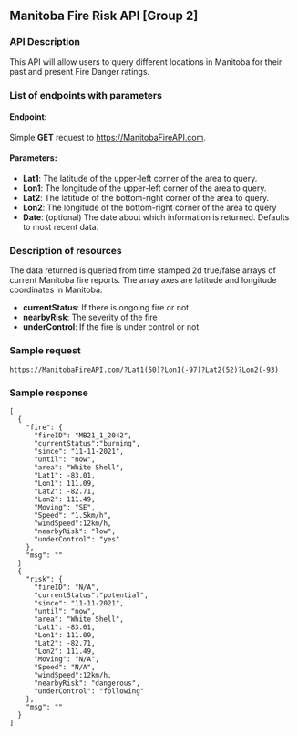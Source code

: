 ## Manitoba Fire Risk API [Group 2]

### API Description
This API will allow users to query different locations in Manitoba for their past and present Fire Danger ratings.

### List of endpoints with parameters
#### Endpoint: 
Simple **GET** request to https://ManitobaFireAPI.com. 
#### Parameters:
- **Lat1**: The latitude of the upper-left corner of the area to query.
- **Lon1**: The longitude of the upper-left corner of the area to query.
- **Lat2**: The latitude of the bottom-right corner of the area to query.
- **Lon2**: The longitude of the bottom-right corner of the area to query
- **Date**: (optional) The date about which information is returned. Defaults to most recent data.

### Description of resources
The data returned is queried from time stamped 2d true/false arrays of current Manitoba fire reports. The array axes are latitude and longitude coordinates in Manitoba.
- **currentStatus**: If there is ongoing fire or not
- **nearbyRisk**: The severity of the fire
- **underControl**: If the fire is under control or not

### Sample request
`https://ManitobaFireAPI.com/?Lat1(50)?Lon1(-97)?Lat2(52)?Lon2(-93)`

### Sample response
```
[
  {
    "fire": {
      "fireID": "MB21_1_2042",
      "currentStatus":"burning",
      "since": "11-11-2021",
      "until": "now",
      "area": "White Shell",
      "Lat1": -83.01,
      "Lon1": 111.09,
      "Lat2": -82.71,
      "Lon2": 111.49,
      "Moving": "SE",
      "Speed": "1.5km/h",
      "windSpeed":12km/h,
      "nearbyRisk": "low",
      "underControl": "yes"
    },
    "msg": ""
  }
  {
    "risk": {
      "fireID": "N/A",
      "currentStatus":"potential",
      "since": "11-11-2021",
      "until": "now",
      "area": "White Shell",
      "Lat1": -83.01,
      "Lon1": 111.09,
      "Lat2": -82.71,
      "Lon2": 111.49,
      "Moving": "N/A",
      "Speed": "N/A",
      "windSpeed":12km/h,
      "nearbyRisk": "dangerous",
      "underControl": "following"
    },
    "msg": ""
  }
]
```


